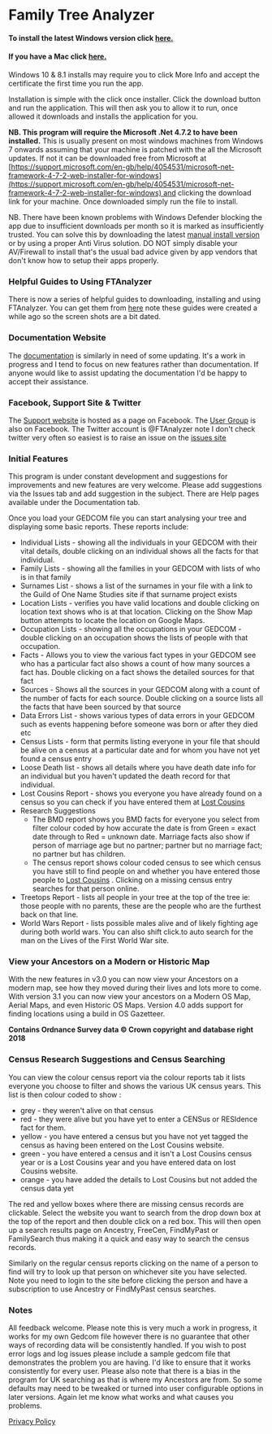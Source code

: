 Family Tree Analyzer
====================

#### To install the latest Windows version click [here.](http://ftanalyzer.com/install/)  
#### If you have a Mac click [here.](http://mac.ftanalyzer.com)  

Windows 10 & 8.1 installs may require you to click More Info and accept the certificate the first time you run the app. 

Installation is simple with the click once installer. Click the download button and run the application. This will then ask you to allow it to run, once allowed it downloads and installs the application for you.  
  
**NB. This program will require the Microsoft .Net 4.7.2 to have been installed.** This is usually present on most windows machines from Windows 7 onwards assuming that your machine is patched with the all the Microsoft updates. If not it can be downloaded free from Microsoft at [https://support.microsoft.com/en-gb/help/4054531/microsoft-net-framework-4-7-2-web-installer-for-windows](https://support.microsoft.com/en-gb/help/4054531/microsoft-net-framework-4-7-2-web-installer-for-windows) and clicking the download link for your machine. Once downloaded simply run the file to install.

NB. There have been known problems with Windows Defender blocking the app due to insufficient downloads per month so it is marked as insufficiently trusted. You can solve this by downloading the latest [manual install version](https://github.com/ShammyLevva/FTAnalyzer/releases) or by using a proper Anti Virus solution. DO NOT simply disable your AV/Firewall to install that's the usual bad advice given by app vendors that don't know how to setup their apps properly.

### Helpful Guides to Using FTAnalyzer

There is now a series of helpful guides to downloading, installing and using FTAnalyzer. You can get them from [here](/guides "FTAnalyzer Guides") note these guides were created a while ago so the screen shots are a bit dated.

### Documentation Website

The [documentation](./Documentation) is similarly in need of some updating. It's a work in progress and I tend to focus on new features rather than documentation. If anyone would like to assist updating the documentation I'd be happy to accept their assistance. 

### Facebook, Support Site & Twitter

The [Support website](https://www.facebook.com/FTAnalyzer) is hosted as a page on Facebook. The [User Group](https://www.facebook.com/groups/ftanalyzer) is also on Facebook. The Twitter account is @FTAnalyzer note I don't check twitter very often so easiest is to raise an issue on the [issues site](http://www.ftanalyzer.com/issues)

### Initial Features

This program is under constant development and suggestions for improvements and new features are very welcome. Please add suggestions via the Issues tab and add suggestion in the subject. There are Help pages available under the Documentation tab.

Once you load your GEDCOM file you can start analysing your tree and displaying some basic reports. These reports include:

*   Individual Lists - showing all the individuals in your GEDCOM with their vital details, double clicking on an individual shows all the facts for that individual.
*   Family Lists - showing all the families in your GEDCOM with lists of who is in that family
*   Surnames List - shows a list of the surnames in your file with a link to the Guild of One Name Studies site if that surname project exists
*   Location Lists - verifies you have valid locations and double clicking on location text shows who is at that location. Clicking on the Show Map button attempts to locate the location on Google Maps.
*   Occupation Lists - showing all the occupations in your GEDCOM - double clicking on an occupation shows the lists of people with that occupation.
*   Facts - Allows you to view the various fact types in your GEDCOM see who has a particular fact also shows a count of how many sources a fact has. Double clicking on a fact shows the detailed sources for that fact
*   Sources - Shows all the sources in your GEDCOM along with a count of the number of facts for each source. Double clicking on a source lists all the facts that have been sourced by that source
*   Data Errors List - shows various types of data errors in your GEDCOM such as events happening before someone was born or after they died etc
*   Census Lists - form that permits listing everyone in your file that should be alive on a census at a particular date and for whom you have not yet found a census entry
*   Loose Death list - shows all details where you have death date info for an individual but you haven't updated the death record for that individual.
*   Lost Cousins Report - shows you everyone you have already found on a census so you can check if you have entered them at [Lost Cousins](http://www.lostcousins.com/ "Lost Cousins") 
*   Research Suggestions 
    *   The BMD report shows you BMD facts for everyone you select from filter colour coded by how accurate the date is from Green = exact date through to Red = unknown date. Marriage facts also show if person of marriage age but no partner; partner but no marriage fact; no partner but has children.
    *   The census report shows colour coded census to see which census you have still to find people on and whether you have entered those people to [Lost Cousins](http://www.lostcousins.com "Lost Cousins") . Clicking on a missing census entry searches for that person online.
*   Treetops Report - lists all people in your tree at the top of the tree ie: those people with no parents, these are the people who are the furthest back on that line.
*   World Wars Report - lists possible males alive and of likely fighting age during both world wars. You can also shift click.to auto search for the man on the Lives of the First World War site. 

### View your Ancestors on a Modern or Historic Map

With the new features in v3.0 you can now view your Ancestors on a modern map, see how they moved during their lives and lots more to come. With version 3.1 you can now view your ancestors on a Modern OS Map, Aerial Maps, and even Historic OS Maps. Version 4.0 adds support for finding locations using a build in OS Gazetteer. 

**Contains Ordnance Survey data © Crown copyright and database right 2018**

### Census Research Suggestions and Census Searching

You can view the colour census report via the colour reports tab it lists everyone you choose to filter and shows the various UK census years. This list is then colour coded to show :

*   grey - they weren't alive on that census
*   red \- they were alive but you have yet to enter a CENSus or RESIdence fact for them.
*   yellow \- you have entered a census but you have not yet tagged the census as having been entered on the Lost Cousins website.
*   green \- you have entered a census and it isn't a Lost Cousins census year or is a Lost Cousins year and you have entered data on lost Cousins website.
*   orange \- you have added the details to Lost Cousins but not added the census data yet

The red and yellow boxes where there are missing census records are clickable. Select the website you want to search from the drop down box at the top of the report and then double click on a red box. This will then open up a search results page on Ancestry, FreeCen, FindMyPast or FamilySearch thus making it a quick and easy way to search the census records.

Similarly on the regular census reports clicking on the name of a person to find will try to look up that person on whichever site you have selected. Note you need to login to the site before clicking the person and have a subscription to use Ancestry or FindMyPast census searches.

### Notes

All feedback welcome. Please note this is very much a work in progress, it works for my own Gedcom file however there is no guarantee that other ways of recording data will be consistently handled. If you wish to post error logs and log issues please include a sample gedcom file that demonstrates the problem you are having. I'd like to ensure that it works consistently for every user. Please also note that there is a bias in the program for UK searching as that is where my Ancestors are from. So some defaults may need to be tweaked or turned into user configurable options in later versions. Again let me know what works and what causes you problems.


[Privacy Policy](http://www.ftanalyzer.com/privacy)
